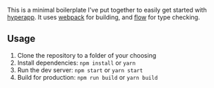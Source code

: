 This is a minimal boilerplate I've put together to easily get started with [hyperapp](https://github.com/hyperapp/hyperapp). It uses [webpack](https://github.com/webpack/webpack) for building, and [flow](https://github.com/facebook/flow) for type checking.

## Usage

1. Clone the repository to a folder of your choosing
2. Install dependencies: `npm install` or `yarn`
3. Run the dev server: `npm start` or `yarn start`
4. Build for production: `npm run build` or `yarn build`
